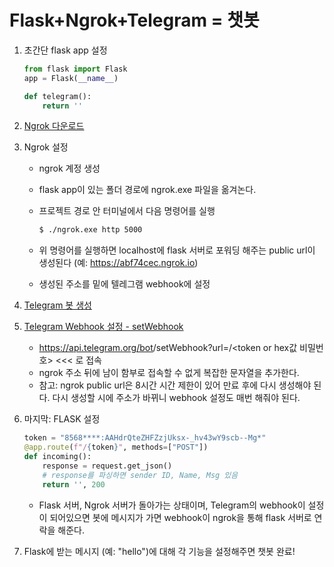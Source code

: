 # Flask+Ngrok+Telegram = 챗봇

1. 초간단 flask app 설정

   ```python
   from flask import Flask
   app = Flask(__name__)
   
   def telegram():
       return ''
   ```

2. [Ngrok 다운로드](<https://ngrok.com/download>)

3. Ngrok 설정

   - ngrok 계정 생성

   - flask app이 있는 폴더 경로에 ngrok.exe 파일을 옮겨논다.

   - 프로젝트 경로 안 터미널에서 다음 명령어를 실행

     ```bash
     $ ./ngrok.exe http 5000
     ```
   - 위 명령어를 실행하면 localhost에 flask 서버로 포워딩 해주는 public url이 생성된다 (예: https://abf74cec.ngrok.io)
   - 생성된 주소를 밑에 텔레그램 webhook에 설정

4. [Telegram 봇 생성](<https://core.telegram.org/bots#6-botfather>)

5. [Telegram Webhook 설정 - setWebhook](<https://core.telegram.org/bots/api#setwebhook>)

   - https://api.telegram.org/bot<token>/setWebhook?url=<ngrok url>/<token or hex값 비밀번호>  <<< 로 접속
   - ngrok 주소 뒤에 남이 함부로 접속할 수 없게 복잡한 문자열을 추가한다.
   - 참고: ngrok public url은 8시간 시간 제한이 있어 만료 후에 다시 생성해야 된다. 다시 생성할 시에 주소가 바뀌니 webhook 설정도 매번 해줘야 된다.

6. 마지막: FLASK 설정

   ```python
   token = "8568****:AAHdrQteZHFZzjUksx-_hv43wY9scb--Mg*"
   @app.route(f"/{token}", methods=["POST"])
   def incoming():
       response = request.get_json()
       # response를 파싱하면 sender ID, Name, Msg 있음
       return '', 200
   ```

   - Flask 서버, Ngrok 서버가 돌아가는 상태이며, Telegram의 webhook이 설정이 되어있으면 봇에 메시지가 가면 webhook이 ngrok을 통해 flask 서버로 연락을 해준다.

7. Flask에 받는 메시지 (예: "hello")에 대해 각 기능을 설정해주면 챗봇 완료!

   